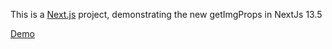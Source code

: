 This is a [Next.js](https://nextjs.org/) project, demonstrating the new getImgProps in NextJs 13.5

[Demo](https://better-image-next.vercel.app/) 
